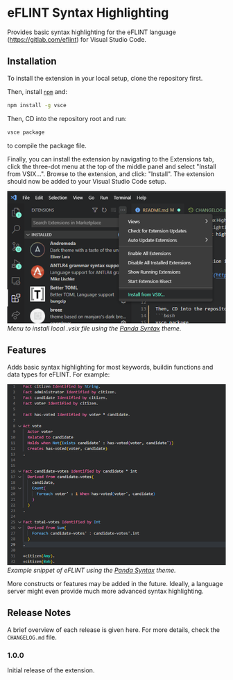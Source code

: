 # eFLINT Syntax Highlighting
Provides basic syntax highlighting for the eFLINT language (https://gitlab.com/eflint) for Visual Studio Code.


## Installation
To install the extension in your local setup, clone the repository first.

Then, install [`npm`](https://docs.npmjs.com/downloading-and-installing-node-js-and-npm) and:
```bash
npm install -g vsce
```

Then, CD into the repository root and run:
```bash
vsce package
```
to compile the package file.

Finally, you can install the extension by navigating to the Extensions tab, click the three-dot menu at the top of the middle panel and select "Install from VSIX...". Browse to the extension, and click: "Install". The extension should now be added to your Visual Studio Code setup.

![Screenshot to install VSIX file](img/showcase_vsix.png)  
_Menu to install local .vsix file using the [Panda Syntax](https://marketplace.visualstudio.com/items?itemName=tinkertrain.theme-panda) theme._


## Features
Adds basic syntax highlighting for most keywords, buildin functions and data types for eFLINT. For example:


![Example syntax hightlighting](img/example.png)  
_Example snippet of eFLINT using the [Panda Syntax](https://marketplace.visualstudio.com/items?itemName=tinkertrain.theme-panda) theme._

More constructs or features may be added in the future. Ideally, a language server might even provide much more advanced syntax highlighting.


## Release Notes
A brief overview of each release is given here. For more details, check the `CHANGELOG.md` file.

### 1.0.0
Initial release of the extension.
